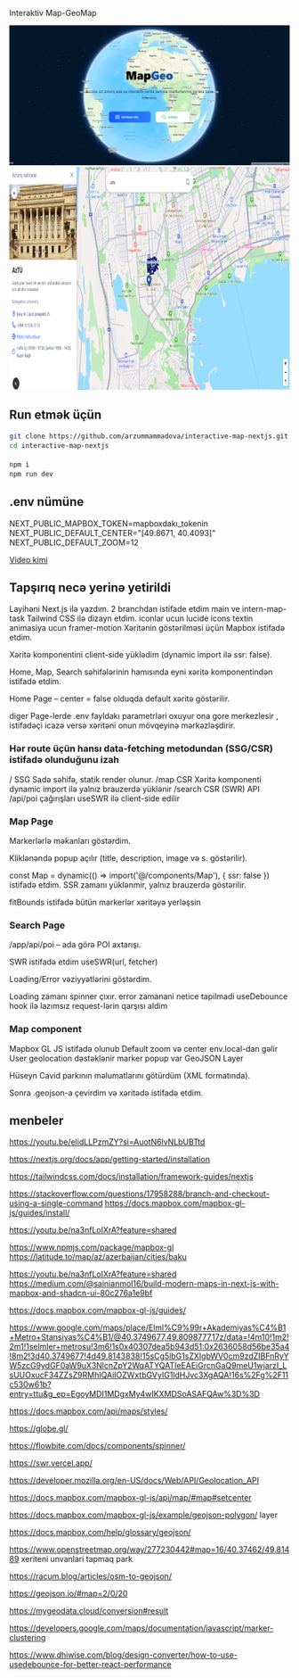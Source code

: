 
Interaktiv Map-GeoMap



![Map Screenshot](/public/images/cover.png)
<img src="/public/images/cover2.png" alt="Map Screenshot" width="600" height="400" />


##  Run etmək üçün
```bash
git clone https://github.com/arzummammadova/interactive-map-nextjs.git
cd interactive-map-nextjs

npm i
npm run dev

```

## .env nümüne
NEXT_PUBLIC_MAPBOX_TOKEN=mapboxdakı_tokenin
NEXT_PUBLIC_DEFAULT_CENTER="[49.8671, 40.4093]"
NEXT_PUBLIC_DEFAULT_ZOOM=12

[Video kimi ](https://drive.google.com/file/d/11XdKPwID_xJU73D0ZgNviAeJMrsft6fL/view?usp=sharing)


## Tapşırıq necə yerinə yetirildi

Layihəni Next.js ilə yazdım.
2 branchdan istifade etdim main ve intern-map-task
Tailwind CSS ilə dizayn etdim.
iconlar ucun lucide icons textin animasiya ucun framer-motion
Xəritənin göstərilməsi üçün Mapbox istifadə etdim.

Xəritə komponentini client-side yüklədim (dynamic import ilə ssr: false).

Home, Map, Search səhifələrinin hamısında eyni xəritə komponentindən istifadə etdim.

Home Page – center = false olduqda default xəritə göstərilir.

diger Page-lerde .env fayldakı parametrləri oxuyur ona gore merkezlesir , istifadəçi icazə versə xəritəni onun mövqeyinə mərkəzləşdirir.
 
### Hər route üçün hansı data‑fetching metodundan (SSG/CSR) istifadə olunduğunu izah

/  SSG
Sadə səhifə, statik render olunur.
/map CSR Xəritə komponenti dynamic import ilə yalnız brauzerdə yüklənir 
/search CSR (SWR)
API /api/poi çağırışları useSWR ilə client-side edilir



### Map Page 
Markerlərlə məkanları göstərdim.

Kliklənəndə popup açılır (title, description, image və s. göstərilir).

const Map = dynamic(() => import('@/components/Map'), { ssr: false }) istifadə etdim.
SSR zamanı yüklənmir, yalnız brauzerdə göstərilir.

fitBounds istifadə bütün markerlər xəritəyə yerləşsin

### Search Page

/app/api/poi – ada görə POI axtarışı.

SWR istifadə etdim useSWR(url, fetcher)

Loading/Error vəziyyətlərini göstərdim.

Loading zamanı spinner çıxır.
error zamanani netice tapilmadi 
useDebounce hook ilə lazımsız request-lərin qarşısı aldim



### Map component
Mapbox GL JS istifadə olunub
Default zoom və center env.local-dan gəlir
User geolocation dəstəklənir
marker popup var 
GeoJSON Layer

Hüseyn Cavid parkının məlumatlarını götürdüm (XML formatında).

Sonra .geojson-a çevirdim və xəritədə istifadə etdim.
## menbeler

https://youtu.be/elidLLPzmZY?si=AuotN6lvNLbUBTtd

https://nextjs.org/docs/app/getting-started/installation

https://tailwindcss.com/docs/installation/framework-guides/nextjs

https://stackoverflow.com/questions/17958288/branch-and-checkout-using-a-single-command
https://docs.mapbox.com/mapbox-gl-js/guides/install/

https://youtu.be/na3nfLoIXrA?feature=shared

https://www.npmjs.com/package/mapbox-gl
https://latitude.to/map/az/azerbaijan/cities/baku

https://youtu.be/na3nfLoIXrA?feature=shared
https://medium.com/@sainianmol16/build-modern-maps-in-next-js-with-mapbox-and-shadcn-ui-80c276a1e9bf

https://docs.mapbox.com/mapbox-gl-js/guides/


https://www.google.com/maps/place/Elml%C9%99r+Akademiyas%C4%B1+Metro+Stansiyas%C4%B1/@40.3749677,49.8098777,17z/data=!4m10!1m2!2m1!1selmler+metrosu!3m6!1s0x40307dea5b943d51:0x2636058d56be35a4!8m2!3d40.3749677!4d49.8143838!15sCg5lbG1sZXIgbWV0cm9zdZIBFnRyYW5zcG9ydGF0aW9uX3NlcnZpY2WqATYQATIeEAEiGrcnGaQ9meU1wjarzI_LsUUOxucF34ZZsZ9RMhIQAiIOZWxtbGVyIG1ldHJvc3XgAQA!16s%2Fg%2F11c530w61b?entry=ttu&g_ep=EgoyMDI1MDgxMy4wIKXMDSoASAFQAw%3D%3D



https://docs.mapbox.com/api/maps/styles/

https://globe.gl/

https://flowbite.com/docs/components/spinner/

https://swr.vercel.app/

https://developer.mozilla.org/en-US/docs/Web/API/Geolocation_API

https://docs.mapbox.com/mapbox-gl-js/api/map/#map#setcenter


https://docs.mapbox.com/mapbox-gl-js/example/geojson-polygon/
layer

https://docs.mapbox.com/help/glossary/geojson/


https://www.openstreetmap.org/way/277230442#map=16/40.37462/49.81489
xeriteni unvanlari tapmaq park

https://racum.blog/articles/osm-to-geojson/

https://geojson.io/#map=2/0/20

https://mygeodata.cloud/conversion#result 

https://developers.google.com/maps/documentation/javascript/marker-clustering


https://www.dhiwise.com/blog/design-converter/how-to-use-usedebounce-for-better-react-performance




